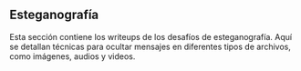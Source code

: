 ## Esteganografía

Esta sección contiene los writeups de los desafíos de esteganografía. Aquí se detallan técnicas para ocultar mensajes en diferentes tipos de archivos, como imágenes, audios y videos.
